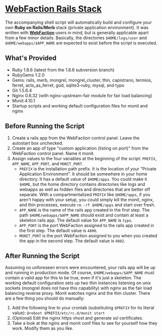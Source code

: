 # [WebFaction Rails Stack](http://blog.princetonapps.com/articles/2008/04/11/ruby-on-rails-stack-on-webfaction)
The accompanying shell script will automatically build and configure your own
**Ruby on Rails/Merb** stack (private application environment). It was written
with **[WebFaction](http://www.webfaction.com/?affiliate=rzownir)** users in
mind, but is generally applicable apart from a few minor details. Basically,
the directories `$HOME/logs/user` and `$HOME/webapps/$APP_NAME` are expected
to exist before the script is executed.

## What's Provided
* Ruby 1.8.6 (latest from the 1.8.6 subversion branch)
* RubyGems 1.2.0
* Gems: rails, merb, mongrel, mongrel\_cluster, thin, capistrano, termios,
  ferret, acts\_as\_ferret, god, sqlite3-ruby, mysql, and typo
* Git 1.5.6.4
* Nginx 0.6.32 (with nginx-upstream-fair module for fair load balancing)
* Monit 4.10.1
* Startup scripts and working default configuration files for monit and nginx

## Before Running the Script
1. Create a rails app from the WebFaction control panel. Leave the autostart
   box unchecked.
2. Create an app of type "custom application (listing on port)" from the
   WebFaction control panel. Name it monit.
3. Assign values to the four variables at the beginning of the script:
   `PREFIX`, `APP_NAME`, `APP_PORT`, and `MONIT_PORT`.
     * `PREFIX` is the installation path prefix. It is the location of your
       "Private Application Environment". It should be somewhere in your home
       directory. It has a default value of `$HOME/apps`. You could make it
       `$HOME`, but the home directory contains directories like logs and
       webapps as well as hidden files and directories that are better off
       separate. With a compartmentalized `PREFIX` like `$HOME/apps`, if you
       aren't happy with your setup, you could simply kill the monit, nginx,
       and thin processes, execute `rm -rf $HOME/apps` and start over fresh.
     * `APP_NAME` is the name of the rails app created in the first step. The
       path `$HOME/webapps/$APP_NAME` should exist and contain at least a
       skeleton rails app. The default value for `APP_NAME` is `typo`.
     * `APP_PORT` is the port WebFaction assigned to the rails app created in
       the first step. The default value is `4000`.
     * `MONIT_PORT` is the port WebFaction assigned to you when you created the
       app in the second step. The default value is `4002`.

## After Running the Script
Assuming no unforeseen errors were encountered, your rails app will be up and
running in production mode. Of course, `$HOME/webapps/$APP_NAME` must contain a
valid app for this to be true, even if it's just a skeleton. The working
default configuration sets up two thin instances listening on unix sockets
(mongrel does not have this capability) with nginx as the fair load balancing
reverse proxy. Monit watches nginx and the thin cluster. There are a few thing
you should do manually:

1. Add the following line to your crontab (substituting `$PREFIX` for its
   literal value): `@reboot $PREFIX/etc/rc.d/monit start`
2. (Optional) Edit the nginx https vhost and generate ssl certificates.
3. Take a look at the nginx and monit conf files to see for yourself how they
   work. Modify them as you like.
